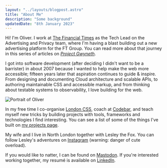 ```yaml
---
layout: "../layouts/blogpost.astro"
title: "About Me"
description: "Some background"
updatedDate: "8th January 2023"
---
```


Hi! I'm Oliver. I work at [The Financial Times](https://ft.com) as the Tech Lead on the Advertising and Privacy team, where I'm having a blast building out a new advertising platform for the FT Group. You can read more about that journey in this series of articles on [_Project Gwyneth_](/articles/project-gwyneth).

I got into software development (after deciding I didn't want to be a barrister) in about 2007 because I wanted to help make the web more accessible; fifteen years later that aspiration continues to guide & inspire. From designing and documenting Cloud architecture and scalable APIs, to authoring maintainable CSS and accessible markup, and from thinking about testable systems to observability, I love building for the web.

![Portrait of Oliver](/images/portrait.avif)

In my free time I co-organise [London CSS](https://londoncss.dev), coach at [Codebar](https://codebar.io), and teach myself new tricks by building projects with tools, frameworks and technologies I find interesting. You can see a list of some of the things I've built on [my projects page](/projects).

My wife and I live in North London together with Lesley the Fox. You can follow Lesley's adventures on [Instagram](https://instagram.com/harringayfoxfam) (warning: danger of cute overload).

If you would like to natter, I can be found on [Mastodon](https://toot.cafe/oliverturner). If you're interested working together, my resumé is available on [LinkedIn](https://www.linkedin.com/in/oliver-turner-68846313/).
